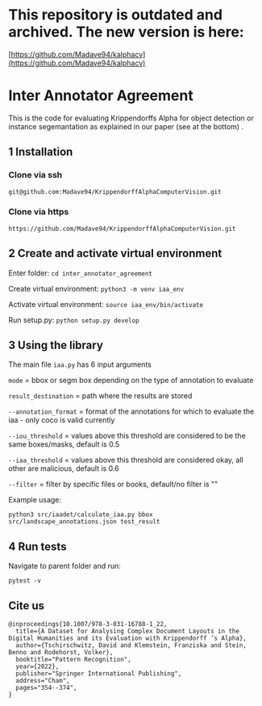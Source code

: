 # This repository is outdated and archived. The new version is here:

[https://github.com/Madave94/kalphacv](https://github.com/Madave94/kalphacv)

# Inter Annotator Agreement

This is the code for evaluating Krippendorffs Alpha for object detection or instance segemantation as explained in our paper (see at the bottom)
.
## 1 Installation

### Clone via ssh
 `git@github.com:Madave94/KrippendorffAlphaComputerVision.git`
### Clone via https
`https://github.com/Madave94/KrippendorffAlphaComputerVision.git`
## 2 Create and activate virtual environment

Enter folder: `cd inter_annotator_agreement`

Create virtual environment: `python3 -m venv iaa_env`

Activate virtual environment: `source iaa_env/bin/activate`

Run setup.py: `python setup.py develop`

## 3 Using the library

The main file `iaa.py` has 6 input arguments

`mode` = bbox or segm box depending on the type of annotation to evaluate

`result_destination` = path where the results are stored

`--annotation_format` = format of the annotations for which to evaluate the iaa - only coco is valid currently

`--iou_threshold` = values above this threshold are considered to be the same boxes/masks, default is 0.5

`--iaa_threshold` = values above this threshold are considered okay, all other are malicious, default is 0.6

`--filter` = filter by specific files or books, default/no filter is "" 

Example usage:

`python3 src/iaadet/calculate_iaa.py bbox src/landscape_annotations.json test_result`

## 4 Run tests

Navigate to parent folder and run:

`pytest -v`

## Cite us

```
@inproceedings{10.1007/978-3-031-16788-1_22,
  title={A Dataset for Analysing Complex Document Layouts in the Digital Humanities and its Evaluation with Krippendorff ’s Alpha},
  author={Tschirschwitz, David and Klemstein, Franziska and Stein, Benno and Rodehorst, Volker},
  booktitle="Pattern Recognition",
  year={2022},
  publisher="Springer International Publishing",
  address="Cham",
  pages="354--374",
}
```
